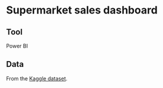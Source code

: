 # Supermarket sales dashboard

## Tool

Power BI

## Data

From the [Kaggle dataset](https://www.kaggle.com/datasets/aungpyaeap/supermarket-sales).
